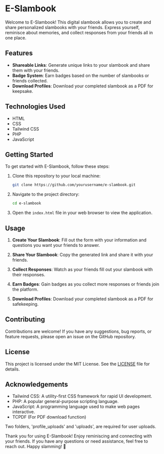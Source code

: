 # E-Slambook

Welcome to E-Slambook! This digital slambook allows you to create and share personalized slambooks with your friends. Express yourself, reminisce about memories, and collect responses from your friends all in one place.

## Features

- **Shareable Links**: Generate unique links to your slambook and share them with your friends.
- **Badge System**: Earn badges based on the number of slambooks or friends collected.
- **Download Profiles**: Download your completed slambook as a PDF for keepsake.

## Technologies Used

- HTML
- CSS
- Tailwind CSS
- PHP
- JavaScript

## Getting Started

To get started with E-Slambook, follow these steps:

1. Clone this repository to your local machine:

   ```bash
   git clone https://github.com/yourusername/e-slambook.git
   ```

2. Navigate to the project directory:

   ```bash
   cd e-slambook
   ```

3. Open the `index.html` file in your web browser to view the application.

## Usage

1. **Create Your Slambook**: Fill out the form with your information and questions you want your friends to answer.
2. **Share Your Slambook**: Copy the generated link and share it with your friends.

3. **Collect Responses**: Watch as your friends fill out your slambook with their responses.

4. **Earn Badges**: Gain badges as you collect more responses or friends join the platform.

5. **Download Profiles**: Download your completed slambook as a PDF for safekeeping.

## Contributing

Contributions are welcome! If you have any suggestions, bug reports, or feature requests, please open an issue on the GitHub repository.

## License

This project is licensed under the MIT License. See the [LICENSE](LICENSE) file for details.

## Acknowledgements

- Tailwind CSS: A utility-first CSS framework for rapid UI development.
- PHP: A popular general-purpose scripting language.
- JavaScript: A programming language used to make web pages interactive.
- TCPDF (For PDF download function)

Two folders, 'profile_uploads' and 'uploads', are required for user uploads.

Thank you for using E-Slambook! Enjoy reminiscing and connecting with your friends. If you have any questions or need assistance, feel free to reach out. Happy slamming! 🎉
